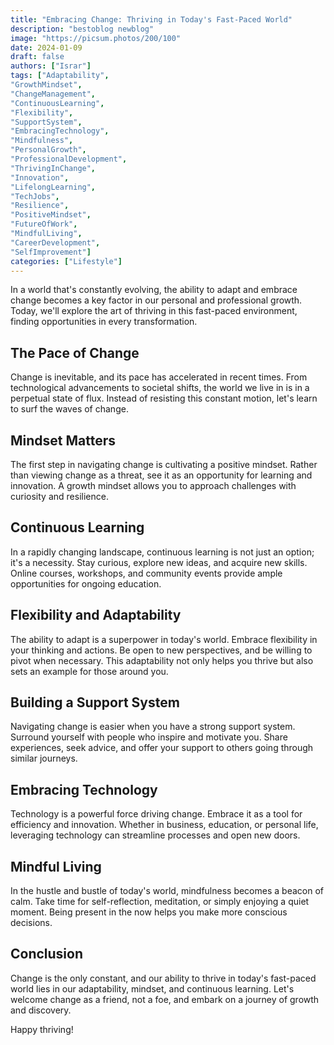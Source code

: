 ```yaml
---
title: "Embracing Change: Thriving in Today's Fast-Paced World"
description: "bestoblog newblog"
image: "https://picsum.photos/200/100"
date: 2024-01-09
draft: false
authors: ["Israr"]
tags: ["Adaptability",
"GrowthMindset",
"ChangeManagement",
"ContinuousLearning",
"Flexibility",
"SupportSystem",
"EmbracingTechnology",
"Mindfulness",
"PersonalGrowth",
"ProfessionalDevelopment",
"ThrivingInChange",
"Innovation",
"LifelongLearning",
"TechJobs",
"Resilience",
"PositiveMindset",
"FutureOfWork",
"MindfulLiving",
"CareerDevelopment",
"SelfImprovement"]
categories: ["Lifestyle"]
---
```


In a world that's constantly evolving, the ability to adapt and embrace change becomes a key factor in our personal and professional growth. Today, we'll explore the art of thriving in this fast-paced environment, finding opportunities in every transformation.

## The Pace of Change

Change is inevitable, and its pace has accelerated in recent times. From technological advancements to societal shifts, the world we live in is in a perpetual state of flux. Instead of resisting this constant motion, let's learn to surf the waves of change.

## Mindset Matters

The first step in navigating change is cultivating a positive mindset. Rather than viewing change as a threat, see it as an opportunity for learning and innovation. A growth mindset allows you to approach challenges with curiosity and resilience.

## Continuous Learning

In a rapidly changing landscape, continuous learning is not just an option; it's a necessity. Stay curious, explore new ideas, and acquire new skills. Online courses, workshops, and community events provide ample opportunities for ongoing education.

## Flexibility and Adaptability

The ability to adapt is a superpower in today's world. Embrace flexibility in your thinking and actions. Be open to new perspectives, and be willing to pivot when necessary. This adaptability not only helps you thrive but also sets an example for those around you.

## Building a Support System

Navigating change is easier when you have a strong support system. Surround yourself with people who inspire and motivate you. Share experiences, seek advice, and offer your support to others going through similar journeys.

## Embracing Technology

Technology is a powerful force driving change. Embrace it as a tool for efficiency and innovation. Whether in business, education, or personal life, leveraging technology can streamline processes and open new doors.

## Mindful Living

In the hustle and bustle of today's world, mindfulness becomes a beacon of calm. Take time for self-reflection, meditation, or simply enjoying a quiet moment. Being present in the now helps you make more conscious decisions.

## Conclusion

Change is the only constant, and our ability to thrive in today's fast-paced world lies in our adaptability, mindset, and continuous learning. Let's welcome change as a friend, not a foe, and embark on a journey of growth and discovery.

Happy thriving!
